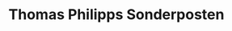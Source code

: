 ---
title: "Thomas Philipps Sonderposten"
url: /kleve/thomas-philipps-sonderposten/
shop: Kramladen
---